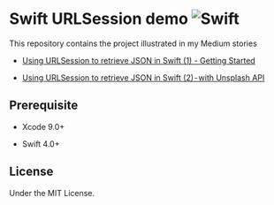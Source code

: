 # Swift URLSession demo ![Swift](http://img.shields.io/badge/swift-4.0-brightgreen.svg)

This repository contains the project illustrated in my Medium stories

- [Using URLSession to retrieve JSON in Swift (1) - Getting Started](https://medium.com/p/d929f3a49c67/)

- [Using URLSession to retrieve JSON in Swift (2) - with Unsplash API](https://medium.com/p/4b9fee472f08/)

## Prerequisite 

- Xcode 9.0+

- Swift 4.0+

## License

Under the MIT License.

